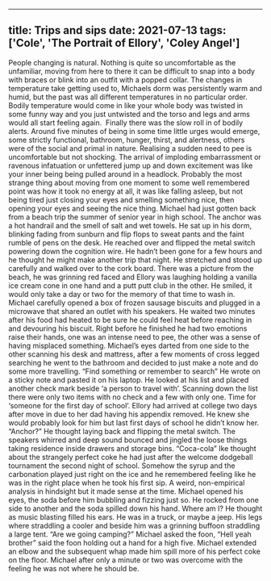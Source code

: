 
---
title: Trips and sips
date: 2021-07-13
tags: ['Cole', 'The Portrait of Ellory', 'Coley Angel']
---

People changing is natural. Nothing is quite so uncomfortable as the unfamiliar, moving from here to there it can be difficult to snap into a body with braces or blink into an outfit with a popped collar. The changes in temperature take getting used to, Michaels dorm was persistently warm and humid, but the past was all different temperatures in no particular order. Bodily temperature would come in like your whole body was twisted in some funny way and you just untwisted and the torso and legs and arms would all start feeling again.  Finally there was the slow roll in of bodily alerts. Around five minutes of being in some time little urges would emerge, some strictly functional, bathroom, hunger, thirst, and alertness, others were of the social and primal in nature. Realising a sudden need to pee is uncomfortable but not shocking. The arrival of imploding embarrassment or ravenous infatuation or unfettered jump up and down excitement was like your inner being being pulled around in a headlock. Probably the most strange thing about moving from one moment to some well remembered point was how it took no energy at all, it was like falling asleep, but not being tired just closing your eyes and smelling something nice, then opening your eyes and seeing the nice thing. Michael had just gotten back from a beach trip the summer of senior year in high school. The anchor was a hot handrail and the smell of salt and wet towels. He sat up in his dorm, blinking fading from sunburn and flip flops to sweat pants and the faint rumble of pens on the desk. He reached over and flipped the metal switch powering down the cognition wire. He hadn’t been gone for a few hours and he thought he might make another trip that night. He stretched and stood up carefully and walked over to the cork board. There was a picture from the beach, he was grinning red faced and Ellory was laughing holding a vanilla ice cream cone in one hand and a putt putt club in the other. He smiled, it would only take a day or two for the memory of that time to wash in. Michael carefully opened a box of frozen sausage biscuits and plugged in a microwave that shared an outlet with his speakers. He waited two minutes after his food had heated to be sure he could feel heat before reaching in and devouring his biscuit. Right before he finished he had two emotions raise their hands, one was an intense need to pee, the other was a sense of having misplaced something. Michael’s eyes darted from one side to the other scanning his desk and mattress, after a few moments of cross legged searching he went to the bathroom and decided to just make a note and do some more travelling. “Find something or remember to search” He wrote on a sticky note and pasted it on his laptop. He looked at his list and placed another check mark beside ‘a person to travel with’. Scanning down the list there were only two items with no check and a few with only one. Time for ‘someone for the first day of school’. Ellory had arrived at college two days after move in due to her dad having his appendix removed. He knew she would probably look for him but last first days of school he didn’t know her. “Anchor?” He thought laying back and flipping the metal switch. The speakers whirred and deep sound bounced and jingled the loose things taking residence inside drawers and storage bins. “Coca-cola” Ike thought about the strangely perfect coke he had just after the welcome dodgeball tournament the second night of school. Somehow the syrup and the carbonation played just right on the ice and he remembered feeling like he was in the right place when he took his first sip. A weird, non-empirical analysis in hindsight but it made sense at the time. Michael opened his eyes, the soda before him bubbling and fizzing just so. He rocked from one side to another and the soda spilled down his hand. Where am I? He thought as music blasting filled his ears. He was in a truck, or maybe a jeep. His legs where straddling a cooler and beside him was a grinning buffoon straddling a large tent. “Are we going camping?” Michael asked the foon, “Hell yeah brother” said the foon holding out a hand for a high five. Michael extended an elbow and the subsequent whap made him spill more of his perfect coke on the floor. Michael after only a minute or two was overcome with the feeling he was not where he should be.
